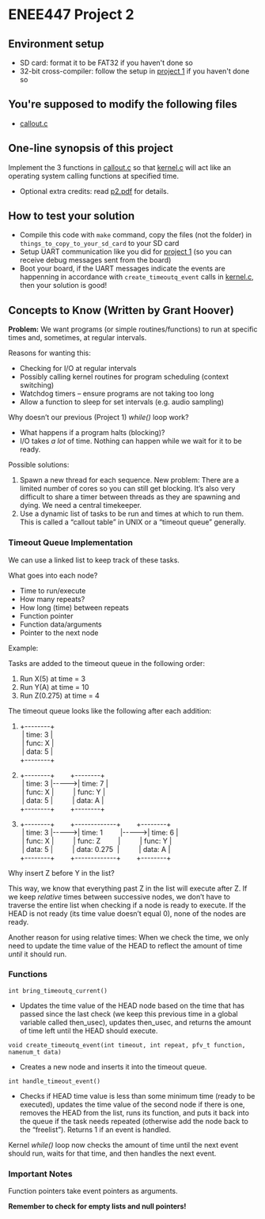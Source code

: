 # ENEE447 Project 2


## Environment setup
- SD card: format it to be FAT32 if you haven't done so
- 32-bit cross-compiler:
	follow the setup in [project 1](https://github.com/sklaw/enee447project1_hw_template) if you haven't done so
    
## You're supposed to modify the following files
- [callout.c](https://github.com/sklaw/enee447project2_hw_template_Shuangqi_sessions/blob/master/callout.c#L53-L91)

## One-line synopsis of this project
Implement the 3 functions in [callout.c](https://github.com/sklaw/enee447project2_hw_template_Shuangqi_sessions/blob/master/callout.c#L53-L91) so that [kernel.c](https://github.com/sklaw/enee447project2_hw_template_Shuangqi_sessions/blob/master/kernel.c#L47-L82) will act like an operating system calling functions at specified time.
- Optional extra credits: read [p2.pdf](https://github.com/sklaw/enee447project2_hw_template_Shuangqi_sessions/blob/master/p2.pdf) for details.

## How to test your solution
- Compile this code with `make` command, copy the files (not the folder) in `things_to_copy_to_your_sd_card` to your SD card
- Setup UART communication like you did for [project 1](https://github.com/sklaw/enee447project1_hw_template) (so you can receive debug messages sent from the board)
- Boot your board, if the UART messages indicate the events are happenning in accordance with `create_timeoutq_event` calls in [kernel.c](https://github.com/sklaw/enee447project2_hw_template_Shuangqi_sessions/blob/master/kernel.c#L48-L62), then your solution is good!


## Concepts to Know (Written by Grant Hoover)

**Problem:** We want programs (or simple routines/functions) to run at specific times and, sometimes, at regular intervals.

Reasons for wanting this:
- Checking for I/O at regular intervals
- Possibly calling kernel routines for program scheduling (context switching)
- Watchdog timers – ensure programs are not taking too long
- Allow a function to sleep for set intervals (e.g. audio sampling)

Why doesn’t our previous (Project 1) *while()* loop work?
- What happens if a program halts (blocking)?
- I/O takes *a lot* of time. Nothing can happen while we wait for it to be ready.

Possible solutions:
1. Spawn a new thread for each sequence. New problem: There are a limited number of cores so you can still get blocking. It’s also very difficult to share a timer between threads as they are spawning and dying. We need a central timekeeper.
2. Use a dynamic list of tasks to be run and times at which to run them.
   This is called a “callout table” in UNIX or a “timeout queue” generally.

### Timeout Queue Implementation

We can use a linked list to keep track of these tasks.

What goes into each node?
- Time to run/execute
- How many repeats?
- How long (time) between repeats
- Function pointer
- Function data/arguments
- Pointer to the next node

Example:

Tasks are added to the timeout queue in the following order:
1. Run X(5) at time = 3
2. Run Y(A) at time = 10
3. Run Z(0.275) at time = 4

The timeout queue looks like the following after each addition:

1. &#43;--------&#43;  
&nbsp;&#124; time: 3 &#124;  
&nbsp;&#124; func: X &#124;  
&nbsp;&#124; data: 5 &#124;  
&#43;--------&#43;

2. &#43;--------&#43;&nbsp;&nbsp;&nbsp;&nbsp;&nbsp;&nbsp;&nbsp;&nbsp;&#43;--------&#43;       
&nbsp;&#124; time: 3 &#124;----->&#124; time: 7 &#124;  
&nbsp;&#124; func: X &#124;&nbsp;&nbsp;&nbsp;&nbsp;&nbsp;&nbsp;&nbsp;&nbsp;&nbsp;&nbsp;&#124; func: Y &#124;  
&nbsp;&#124; data: 5 &#124;&nbsp;&nbsp;&nbsp;&nbsp;&nbsp;&nbsp;&nbsp;&nbsp;&nbsp;&nbsp;&#124; data: A &#124;  
&#43;--------&#43;&nbsp;&nbsp;&nbsp;&nbsp;&nbsp;&nbsp;&nbsp;&nbsp;&#43;--------&#43;

2. &#43;--------&#43;&nbsp;&nbsp;&nbsp;&nbsp;&nbsp;&nbsp;&nbsp;&nbsp;&#43;-------------&#43;&nbsp;&nbsp;&nbsp;&nbsp;&nbsp;&nbsp;&nbsp;&nbsp;&#43;--------&#43;       
&nbsp;&#124; time: 3 &#124;----->&#124; time: 1 &nbsp;&nbsp;&nbsp;&nbsp;&nbsp;&nbsp;&nbsp;&nbsp;&#124;----->&#124; time: 6 &#124;  
&nbsp;&#124; func: X &#124;&nbsp;&nbsp;&nbsp;&nbsp;&nbsp;&nbsp;&nbsp;&nbsp;&nbsp;&nbsp;&#124; func: Z &nbsp;&nbsp;&nbsp;&nbsp;&nbsp;&nbsp;&nbsp;&nbsp;&#124;&nbsp;&nbsp;&nbsp;&nbsp;&nbsp;&nbsp;&nbsp;&nbsp;&nbsp;&nbsp;&#124; func: Y &#124;  
&nbsp;&#124; data: 5 &#124;&nbsp;&nbsp;&nbsp;&nbsp;&nbsp;&nbsp;&nbsp;&nbsp;&nbsp;&nbsp;&#124; data: 0.275 &nbsp;&#124;&nbsp;&nbsp;&nbsp;&nbsp;&nbsp;&nbsp;&nbsp;&nbsp;&nbsp;&nbsp;&#124; data: A &#124;  
&#43;--------&#43;&nbsp;&nbsp;&nbsp;&nbsp;&nbsp;&nbsp;&nbsp;&nbsp;&#43;-------------&#43;&nbsp;&nbsp;&nbsp;&nbsp;&nbsp;&nbsp;&nbsp;&nbsp;&#43;--------&#43;

Why insert Z before Y in the list?

This way, we know that everything past Z in the list will execute after Z. If we keep *relative* times between successive nodes, we don’t have to traverse the entire list when checking if a node is ready to execute. If the HEAD is not ready (its time value doesn’t equal 0), none of the nodes are ready.

Another reason for using relative times: When we check the time, we only need to update the time value of the HEAD to reflect the amount of time *until* it should run.


### Functions

`int bring_timeoutq_current()`
   
* Updates the time value of the HEAD node based on the time that has passed since the last check (we keep this previous time in a global variable called then_usec), updates then_usec, and returns the amount of time left until the HEAD should execute.  

`void create_timeoutq_event(int timeout, int repeat, pfv_t function, namenum_t data)`
  
* Creates a new node and inserts it into the timeout queue.  

`int handle_timeout_event()`
  
* Checks if HEAD time value is less than some minimum time (ready to be executed), updates the time value of the second node if there is one, removes the HEAD from the list, runs its function, and puts it back into the queue if the task needs repeated (otherwise add the node back to the “freelist”). Returns 1 if an event is handled.  

Kernel *while()* loop now checks the amount of time until the next event should run, waits for that time, and then handles the next event.

### Important Notes

Function pointers take event pointers as arguments.

**Remember to check for empty lists and null pointers!**






